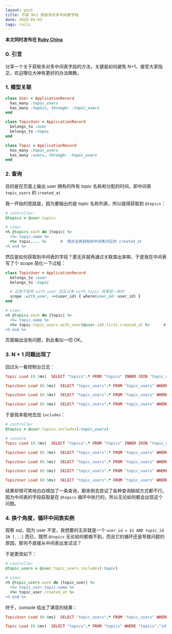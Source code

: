 ```yaml
---
layout: post
title: 不踩 N+1 获取多对多中间表字段
date: 2020-03-03
tags: rails
---
```


**本文同时发布在 [Ruby China](https://ruby-china.org/topics/39556)**

### 0. 引言

分享一个关于获取多对多中间表字段的方法，关键是如何避免 N+1，接受大家指正，欢迎哪位大神有更好的办法赐教。

### 1. 模型关联

```rb
class User < ApplicationRecord
  has_many :topic_users
  has_many :topics, through: :topic_users
end

class TopicUser < ApplicationRecord
  belongs_to :user
  belongs_to :topic
end

class Topic < ApplicationRecord
  has_many :topic_users
  has_many :users, through: :topic_users
end
```

### 2. 查询

目的是在页面上输出 user 拥有的所有 topic 名称和分配的时间，即中间表 `topic_users` 的 `created_at`

我一开始的思路是，因为要输出的是 topic 名称列表，所以就得获取到 `@topics`：

```rb
# controller:
@topics = @user.topics

# view:
<% @topics.each do |topic| %>
  <%= topic.name %>
  <%= topic.... %>      #  想办法再获取到中间表对应的 created_at
<% end %>
```
然后是如何获取到中间表的字段？那无非就再通过关联查出来嘛，于是我在中间表写了个 scope 简化一下过程：
```rb
class TopicUser < ApplicationRecord
  belongs_to :user
  belongs_to :topic

  # 这里不管用 with_user 还反过来 with_topic 效果是一样的
  scope :with_user, ->(user_id) { where(user_id: user_id) }
end

# view:
<% @topics.each do |topic| %>
  <%= topic.name %>
  <%= topic.topic_users.with_user(@user.id).first.created_at %>      # 关联关系是唯一的，就直接用 first 了
<% end %>
```
页面输出没有问题，到此看似一切 OK。

### 3. N + 1 问题出现了

回过头一看控制台日志：

```rb
Topic Load (0.5ms)  SELECT "topics".* FROM "topics" INNER JOIN "topic_users" ON "topics"."id" = "topic_users"."topic_id" WHERE "topic_users"."user_id" = $1  [["user_id", 1]]

TopicUser Load (0.5ms)  SELECT "topic_users".* FROM "topic_users" WHERE "topic_users"."user_id" = $1 AND "topic_users"."topic_id" = $2 ORDER BY "topic_users"."id" ASC LIMIT $3  [["user_id", 1], ["topic_id", 1], ["LIMIT", 1]]

TopicUser Load (0.5ms)  SELECT "topic_users".* FROM "topic_users" WHERE "topic_users"."user_id" = $1 AND "topic_users"."topic_id" = $2 ORDER BY "topic_users"."id" ASC LIMIT $3  [["user_id", 1], ["topic_id", 2], ["LIMIT", 1]]

TopicUser Load (0.6ms)  SELECT "topic_users".* FROM "topic_users" WHERE "topic_users"."user_id" = $1 AND "topic_users"."topic_id" = $2 ORDER BY "topic_users"."id" ASC LIMIT $3  [["user_id", 1], ["topic_id", 3], ["LIMIT", 1]]
```

于是我本能地去加 `includes`：

```rb
# controller
@topics = @user.topics.includes(:topic_users)

# console
Topic Load (0.5ms)  SELECT "topics".* FROM "topics" INNER JOIN "topic_users" ON "topics"."id" = "topic_users"."topic_id" WHERE "topic_users"."user_id" = $1  [["user_id", 1]]

TopicUser Load (0.7ms)  SELECT "topic_users".* FROM "topic_users" WHERE "topic_users"."topic_id" IN ($1, $2, $3)  [["topic_id", 1], ["topic_id", 2], ["topic_id", 3]]

TopicUser Load (0.5ms)  SELECT "topic_users".* FROM "topic_users" WHERE "topic_users"."topic_id" = $1 AND "topic_users"."user_id" = $2 ORDER BY "topic_users"."id" ASC LIMIT $3  [["topic_id", 1], ["user_id", 1], ["LIMIT", 1]]

TopicUser Load (0.6ms)  SELECT "topic_users".* FROM "topic_users" WHERE "topic_users"."topic_id" = $1 AND "topic_users"."user_id" = $2 ORDER BY "topic_users"."id" ASC LIMIT $3  [["topic_id", 2], ["user_id", 1], ["LIMIT", 1]]

TopicUser Load (0.5ms)  SELECT "topic_users".* FROM "topic_users" WHERE "topic_users"."topic_id" = $1 AND "topic_users"."user_id" = $2 ORDER BY "topic_users"."id" ASC LIMIT $3  [["topic_id", 3], ["user_id", 1], ["LIMIT", 1]]
```
结果却很可笑地白白增加了一条查询，颠来倒去尝试了各种查询联结方式都不行。因为中间表的字段获取是在 `@topics` 循环中执行的，所以无论如何都会出现这个问题。

### 4. 换个角度，循环中间表实例

观察 sql，因为 user 不变，我想要的无非就是一个 `user_id = $1 AND topic_id IN [...]` 而已，既然 `@topics` 无论如何都做不到，而且它的循环还是导致问题的原因，那何不直接从中间表出发试试？

于是更改如下：
```rb
# controller
@topic_users = @user.topic_users.includes(:topic)

# view:
<% @topic_users.each do |topic_user| %>
  <%= topic_user.topic.name %>
  <%= topic_user.created_at %>
<% end %>
```

终于，console 给出了满意的结果：
```rb
TopicUser Load (0.6ms)  SELECT "topic_users".* FROM "topic_users" WHERE "topic_users"."user_id" = $1 [["user_id", 1]]

Topic Load (0.6ms)  SELECT "topics".* FROM "topics" WHERE "topics"."id" IN ($1, $2, $3)  [["id", 1], ["id", 2], ["id", 3]]
```
